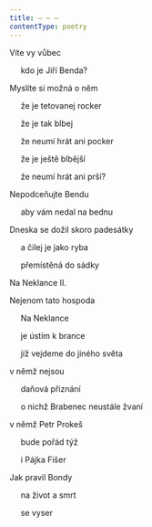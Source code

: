 ```yaml
---
title: – – –
contentType: poetry
---
```


<section>

Víte vy vůbec

     kdo je Jiří Benda?

Myslíte si možná o něm

     že je tetovanej rocker

     že je tak blbej

     že neumí hrát ani pocker

     že je ještě blbější

     že neumí hrát ani prší?

Nepodceňujte Bendu

     aby vám nedal na bednu

Dneska se dožil skoro padesátky

     a čilej je jako ryba

     přemístěná do sádky

Na Neklance II.

Nejenom tato hospoda

     Na Neklance

     je ústím k brance

     jíž vejdeme do jiného světa

v němž nejsou

     daňová přiznání

     o nichž Brabenec neustále žvaní

v němž Petr Prokeš

     bude pořád týž

     i Pájka Fišer

Jak pravil Bondy

     na život a smrt

     se vyser

</section>
